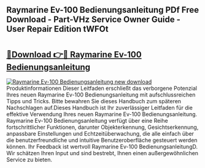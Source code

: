 ## Raymarine Ev-100 Bedienungsanleitung PDf Free Download - Part-VHz Service Owner Guide - User Repair Edition tWFOt

# <h2><a href="http://df5otu.blite.top/?on=Raymarine+Ev-100+Bedienungsanleitung">🔗Download 👉🔴 Raymarine Ev-100 Bedienungsanleitung</a></h2>

[![Raymarine Ev-100 Bedienungsanleitung new download](https://i.imgur.com/lujVjoI.png)](http://df5otu.blite.top/?on=Raymarine+Ev-100+Bedienungsanleitung)
Produktinformationen Dieser Leitfaden erschließt das verborgene Potenzial Ihres neuen Raymarine Ev-100 Bedienungsanleitung mit aufschlussreichen Tipps und Tricks. Bitte bewahren Sie dieses Handbuch zum späteren Nachschlagen auf.Dieses Handbuch ist Ihr zuverlässiger Leitfaden für die effektive Verwendung Ihres neuen Raymarine Ev-100 Bedienungsanleitung. Raymarine Ev-100 Bedienungsanleitung verfügt über eine Reihe fortschrittlicher Funktionen, darunter Objekterkennung, Gesichtserkennung, anpassbare Einstellungen und Echtzeitüberwachung, die alle einfach über die benutzerfreundliche und intuitive Benutzeroberfläche gesteuert werden können. Ihr Feedback ist wertvoll Raymarine Ev-100 BedienungsanleitungD. Wir schätzen Ihren Input und sind bestrebt, Ihnen einen außergewöhnlichen Service zu bieten.
